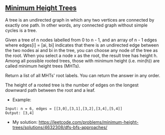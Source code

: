 ## [Minimum Height Trees](https://leetcode.com/problems/minimum-height-trees/description/)
A tree is an undirected graph in which any two vertices are connected by exactly one path. In other words, any connected graph without simple cycles is a tree.

Given a tree of n nodes labelled from 0 to n - 1, and an array of n - 1 edges where edges[i] = [ai, bi] indicates that there is an undirected edge between the two nodes ai and bi in the tree, you can choose any node of the tree as the root. When you select a node x as the root, the result tree has height h. Among all possible rooted trees, those with minimum height (i.e. min(h))  are called minimum height trees (MHTs).

Return a list of all MHTs' root labels. You can return the answer in any order.

The height of a rooted tree is the number of edges on the longest downward path between the root and a leaf.

- Example:
```
Input: n = 6, edges = [[3,0],[3,1],[3,2],[3,4],[5,4]]
Output: [3,4]
```

- My solution: https://leetcode.com/problems/minimum-height-trees/solutions/4632308/dfs-bfs-approaches/
